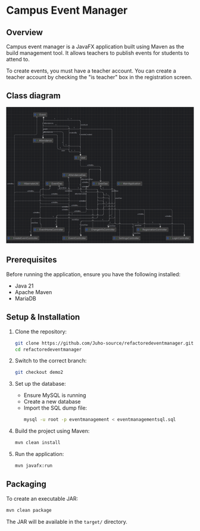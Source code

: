 # Campus Event Manager

## Overview
Campus event manager is a JavaFX application built using Maven as the build management tool. It allows teachers to publish events for students to attend to.

To create events, you must have a teacher account. You can create a teacher account by checking the "is teacher" box in the registration screen.

## Class diagram
![class diagram](https://github.com/Juho-source/refactoredeventmanager/blob/main/docs/classdiagram.png?raw=true)

## Prerequisites
Before running the application, ensure you have the following installed:
- Java 21
- Apache Maven
- MariaDB

## Setup & Installation
1. Clone the repository:
   ```sh
   git clone https://github.com/Juho-source/refactoredeventmanager.git
   cd refactoredeventmanager
   ```

2. Switch to the correct branch:
   ```sh
   git checkout demo2
   ```
3. Set up the database:
   - Ensure MySQL is running
   - Create a new database
   - Import the SQL dump file:
     ```sh
     mysql -u root -p eventmanagement < eventmanagementsql.sql
     ```
4. Build the project using Maven:
   ```sh
   mvn clean install
   ```

5. Run the application:
   ```sh
   mvn javafx:run
   ```

## Packaging
To create an executable JAR:
```sh
mvn clean package
```
The JAR will be available in the `target/` directory.
